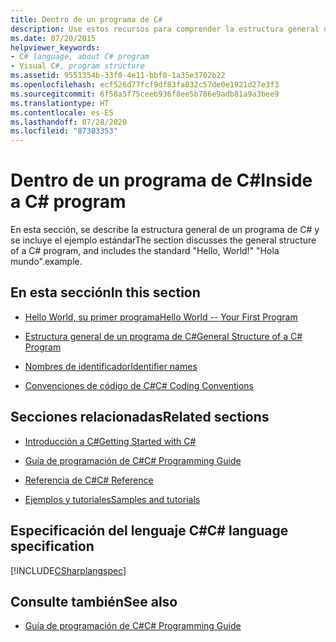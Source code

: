 ```yaml
---
title: Dentro de un programa de C#
description: Use estos recursos para comprender la estructura general de un programa en C#, incluido el ejemplo estándar "Hola mundo".
ms.date: 07/20/2015
helpviewer_keywords:
- C# language, about C# program
- Visual C#, program structure
ms.assetid: 9551354b-33f0-4e11-bbf0-1a35e3702b22
ms.openlocfilehash: ecf526d77fcf9df83fa832c57de0e1921d27e3f3
ms.sourcegitcommit: 6f58a5f75ceeb936f8ee5b786e9adb81a9a3bee9
ms.translationtype: HT
ms.contentlocale: es-ES
ms.lasthandoff: 07/28/2020
ms.locfileid: "87303353"
---
```

# <a name="inside-a-c-program"></a><span data-ttu-id="16351-103">Dentro de un programa de C#</span><span class="sxs-lookup"><span data-stu-id="16351-103">Inside a C# program</span></span>

<span data-ttu-id="16351-104">En esta sección, se describe la estructura general de un programa de C# y se incluye el ejemplo estándar</span><span class="sxs-lookup"><span data-stu-id="16351-104">The section discusses the general structure of a C# program, and includes the standard "Hello, World!"</span></span> <span data-ttu-id="16351-105">"Hola mundo".</span><span class="sxs-lookup"><span data-stu-id="16351-105">example.</span></span>

## <a name="in-this-section"></a><span data-ttu-id="16351-106">En esta sección</span><span class="sxs-lookup"><span data-stu-id="16351-106">In this section</span></span>

- [<span data-ttu-id="16351-107">Hello World, su primer programa</span><span class="sxs-lookup"><span data-stu-id="16351-107">Hello World -- Your First Program</span></span>](hello-world-your-first-program.md)

- [<span data-ttu-id="16351-108">Estructura general de un programa de C#</span><span class="sxs-lookup"><span data-stu-id="16351-108">General Structure of a C# Program</span></span>](general-structure-of-a-csharp-program.md)

- [<span data-ttu-id="16351-109">Nombres de identificador</span><span class="sxs-lookup"><span data-stu-id="16351-109">Identifier names</span></span>](identifier-names.md)

- [<span data-ttu-id="16351-110">Convenciones de código de C#</span><span class="sxs-lookup"><span data-stu-id="16351-110">C# Coding Conventions</span></span>](coding-conventions.md)

## <a name="related-sections"></a><span data-ttu-id="16351-111">Secciones relacionadas</span><span class="sxs-lookup"><span data-stu-id="16351-111">Related sections</span></span>

- [<span data-ttu-id="16351-112">Introducción a C#</span><span class="sxs-lookup"><span data-stu-id="16351-112">Getting Started with C#</span></span>](../../getting-started/index.md)

- [<span data-ttu-id="16351-113">Guía de programación de C#</span><span class="sxs-lookup"><span data-stu-id="16351-113">C# Programming Guide</span></span>](../index.md)

- [<span data-ttu-id="16351-114">Referencia de C#</span><span class="sxs-lookup"><span data-stu-id="16351-114">C# Reference</span></span>](../../language-reference/index.md)

- [<span data-ttu-id="16351-115">Ejemplos y tutoriales</span><span class="sxs-lookup"><span data-stu-id="16351-115">Samples and tutorials</span></span>](../../../samples-and-tutorials/index.md)

## <a name="c-language-specification"></a><span data-ttu-id="16351-116">Especificación del lenguaje C#</span><span class="sxs-lookup"><span data-stu-id="16351-116">C# language specification</span></span>

[!INCLUDE[CSharplangspec](~/includes/csharplangspec-md.md)]

## <a name="see-also"></a><span data-ttu-id="16351-117">Consulte también</span><span class="sxs-lookup"><span data-stu-id="16351-117">See also</span></span>

- [<span data-ttu-id="16351-118">Guía de programación de C#</span><span class="sxs-lookup"><span data-stu-id="16351-118">C# Programming Guide</span></span>](../index.md)
